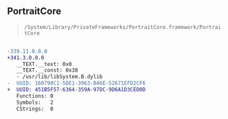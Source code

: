 ## PortraitCore

> `/System/Library/PrivateFrameworks/PortraitCore.framework/PortraitCore`

```diff

-339.11.0.0.0
+341.3.0.0.0
   __TEXT.__text: 0x0
   __TEXT.__const: 0x38
   - /usr/lib/libSystem.B.dylib
-  UUID: 160798C1-5DE1-3963-B46E-52671EFD2CF6
+  UUID: 451B5F57-6364-359A-97DC-9D6A1D3CED0D
   Functions: 0
   Symbols:   2
   CStrings:  0

```
